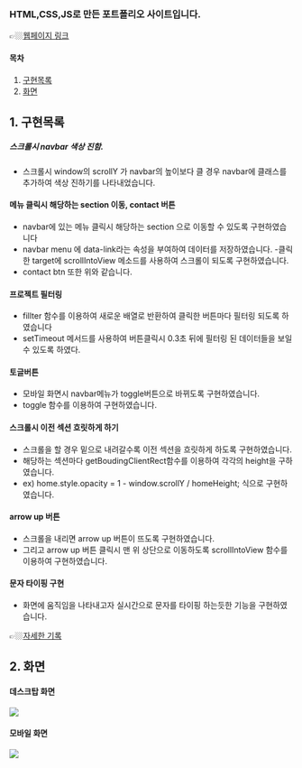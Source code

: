 
### HTML,CSS,JS로 만든 포트폴리오 사이트입니다. 
👉🏼[웹페이지 링크]( https://wlals2997.github.io/portfolio/)

#### 목차
1. [구현목록](#1-%EA%B5%AC%ED%98%84%EB%AA%A9%EB%A1%9D)
2. [화면](#2-화면)


## 1. 구현목록
##### 스크롤시 navbar 색상 진함.
* 스크롤시 window의 scrollY 가 navbar의 높이보다 클 경우 navbar에 클래스를 추가하여 색상 진하기를 나타내었습니다.

#### 메뉴 클릭시 해당하는 section 이동, contact 버튼
- navbar에 있는 메뉴 클릭시 해당하는 section 으로 이동할 수 있도록 구현하였습니다
- navbar menu 에 data-link라는 속성을 부여하여 데이터를 저장하였습니다.
-클릭한 target에 scrollIntoView 메소드를 사용하여 스크롤이 되도록 구현하였습니다.
- contact btn 또한 위와 같습니다.

#### 프로젝트 필터링
- fillter 함수를 이용하여 새로운 배열로 반환하여 클릭한 버튼마다 필터링 되도록 하였습니다
- setTimeout 메서드를 사용하여 버튼클릭시 0.3초 뒤에 필터링 된 데이터들을 보일 수 있도록 하였다.

#### 토글버튼
- 모바일 화면시 navbar메뉴가 toggle버튼으로 바뀌도록 구현하였습니다.
- toggle 함수를 이용하여 구현하였습니다.

#### 스크롤시 이전 섹션 흐릿하게 하기
- 스크롤을 할 경우 밑으로 내려갈수록 이전 섹션을 흐릿하게 하도록 구현하였습니다.
- 해당하는 섹션마다 getBoudingClientRect함수를 이용하여 각각의 height을 구하였습니다.
- ex) home.style.opacity = 1 - window.scrollY / homeHeight; 식으로 구현하였습니다.

#### arrow up 버튼
- 스크롤을 내리면 arrow up 버튼이 뜨도록 구현하였습니다.
- 그리고 arrow up 버튼 클릭시 맨 위 상단으로 이동하도록 scrollIntoView 함수를 이용하여 구현하였습니다.

#### 문자 타이핑 구현
- 화면에 움직임을 나타내고자 실시간으로 문자를 타이핑 하는듯한 기능을 구현하였습니다.


👉🏼[자세한 기록](https://www.notion.so/96003ad72ef54d47bbfcef991ecbde3c)

## 2. 화면
#### 데스크탑 화면
<img src="https://postfiles.pstatic.net/MjAyMjAzMTFfMjgy/MDAxNjQ2OTI2OTc0ODQ2.kVaeN6DJRHmmYDVYAyJaORnWBdgervAHwjlEDRZfFB0g.xfvu2NpZu6atrVQdU_yQLovvAmQWOC-K4t7UC_cDUQEg.GIF.wlals2997/%ED%8F%AC%ED%8A%B8%ED%8F%B4%EB%A6%AC%EC%98%A41.gif?type=w966">

#### 모바일 화면
<img src="https://postfiles.pstatic.net/MjAyMjAzMTFfMTky/MDAxNjQ2OTI2OTgwMTI0.8H33aGLT0CqCWV-J0WBxZr0wwx9_cdHVHuwEMY68mn4g.4-apThWL5miU3iaFWV2-TuydljF9sojCqLyX1VOxE30g.GIF.wlals2997/%ED%8F%AC%ED%8A%B8%ED%8F%B4%EB%A6%AC%EC%98%A42.gif?type=w966">

